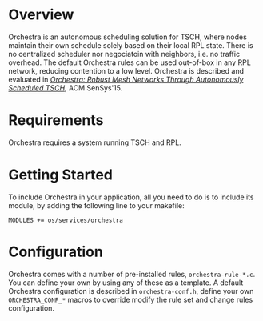 # Overview

Orchestra is an autonomous scheduling solution for TSCH, where nodes maintain
their own schedule solely based on their local RPL state. There is no centralized
scheduler nor negociatoin with neighbors, i.e. no traffic overhead. The default
Orchestra rules can be used out-of-box in any RPL network, reducing contention
to a low level. Orchestra is described and evaluated in
[*Orchestra: Robust Mesh Networks Through Autonomously Scheduled TSCH*](http://www.simonduquennoy.net/papers/duquennoy15orchestra.pdf), ACM SenSys'15.

# Requirements

Orchestra requires a system running TSCH and RPL.

# Getting Started

To include Orchestra in your application, all you need to do is to include its module, by adding the following line to your makefile:
```
MODULES += os/services/orchestra
```

# Configuration

Orchestra comes with a number of pre-installed rules, `orchestra-rule-*.c`.
You can define your own by using any of these as a template.
A default Orchestra configuration is described in `orchestra-conf.h`, define your own
`ORCHESTRA_CONF_*` macros to override modify the rule set and change rules configuration.
